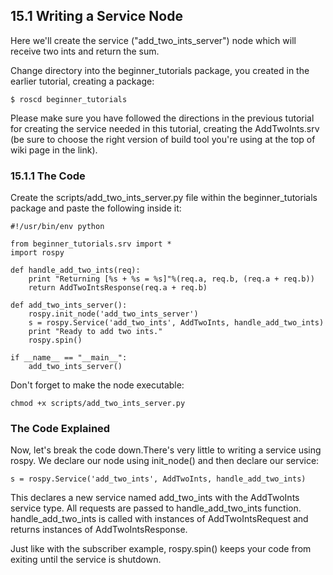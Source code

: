 ## 15.1 Writing a Service Node
Here we'll create the service ("add_two_ints_server") node which will receive two ints and return the sum.

Change directory into the beginner_tutorials package, you created in the earlier tutorial, creating a package:
```
$ roscd beginner_tutorials
```
Please make sure you have followed the directions in the previous tutorial for creating the service needed in this tutorial, creating the AddTwoInts.srv (be sure to choose the right version of build tool you're using at the top of wiki page in the link).
### 15.1.1 The Code
Create the scripts/add_two_ints_server.py file within the beginner_tutorials package and paste the following inside it:
```
#!/usr/bin/env python

from beginner_tutorials.srv import *
import rospy

def handle_add_two_ints(req):
    print "Returning [%s + %s = %s]"%(req.a, req.b, (req.a + req.b))
    return AddTwoIntsResponse(req.a + req.b)

def add_two_ints_server():
    rospy.init_node('add_two_ints_server')
    s = rospy.Service('add_two_ints', AddTwoInts, handle_add_two_ints)
    print "Ready to add two ints."
    rospy.spin()

if __name__ == "__main__":
    add_two_ints_server()
```
Don't forget to make the node executable:
```
chmod +x scripts/add_two_ints_server.py
```
### The Code Explained
Now, let's break the code down.There's very little to writing a service using rospy. We declare our node using init_node() and then declare our service:
```
s = rospy.Service('add_two_ints', AddTwoInts, handle_add_two_ints)
```
This declares a new service named add_two_ints with the AddTwoInts service type. All requests are passed to handle_add_two_ints function. handle_add_two_ints is called with instances of AddTwoIntsRequest and returns instances of AddTwoIntsResponse.

Just like with the subscriber example, rospy.spin() keeps your code from exiting until the service is shutdown.






